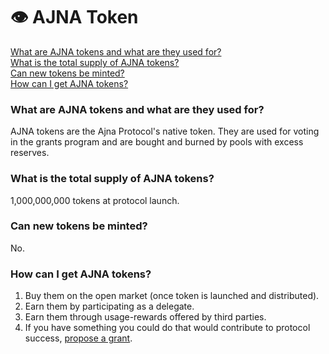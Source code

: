 # 👁 AJNA Token

[What are AJNA tokens and what are they used for?](ajna-token.md#what-are-ajna-tokens-and-what-are-they-used-for)\
[What is the total supply of AJNA tokens?](ajna-token.md#what-is-the-total-supply-of-ajna-tokens)\
[Can new tokens be minted?](ajna-token.md#can-new-tokens-be-minted)\
[How can I get AJNA tokens?](ajna-token.md#how-can-i-get-ajna-tokens)

### What are AJNA tokens and what are they used for?

AJNA tokens are the Ajna Protocol's native token. They are used for voting in the grants program and are bought and burned by pools with excess reserves.

### What is the total supply of AJNA tokens?

1,000,000,000 tokens at protocol launch.

### Can new tokens be minted?

No.

### How can I get AJNA tokens?

1. Buy them on the open market (once token is launched and distributed).
2. Earn them by participating as a delegate.
3. Earn them through usage-rewards offered by third parties.
4. If you have something you could do that would contribute to protocol success, [propose a grant](https://forum.ajna.finance/).
